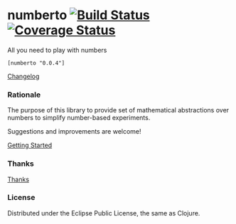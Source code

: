 # numberto [![Build Status](https://api.travis-ci.org/mishadoff/numberto.png)](https://travis-ci.org/mishadoff/numberto) [![Coverage Status](https://coveralls.io/repos/github/mishadoff/numberto/badge.svg?branch=master)](https://coveralls.io/github/mishadoff/numberto?branch=master)

All you need to play with numbers

`[numberto "0.0.4"]`

[Changelog](https://github.com/mishadoff/numberto/blob/master/doc/changelog.md)

### Rationale

The purpose of this library to provide set of mathematical abstractions over numbers to simplify number-based experiments.

Suggestions and improvements are welcome! 

[Getting Started](https://github.com/mishadoff/numberto/blob/master/doc/intro.md)

### Thanks

[Thanks](https://github.com/mishadoff/numberto/blob/master/doc/thanks.md)

### License

Distributed under the Eclipse Public License, the same as Clojure.
